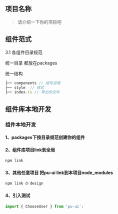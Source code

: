 ## 项目名称
> 请介绍一下你的项目吧  

## 组件范式
3.1 各组件目录规范

统一目录
都放在packages

统一结构
```js
├── components // 组件目录
├── style  // 样式
├── index.ts // 导出的文件
```

## 组件库本地开发
### 组件本地开发
#### 1、packages下按目录规范创建你的组件

#### 2、组件库项目link到全局
```js
npm link
```
#### 3、其他任意项目 把pu-ui link到本项目node_modules
```js
npm link d-design
```
#### 4、引入测试
```js
import { ChooseUser } from 'pu-ui';
```

